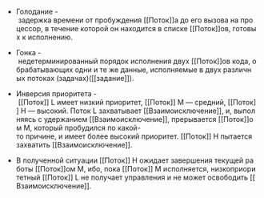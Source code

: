 -   Голодание - задержка времени от пробуждения [[Поток]]а до его вызова на процессор, в течение которой он находится в списке [[Поток]]ов, готовых к исполнению.
    
-   Гонка - недетерминированный порядок исполнения двух [[Поток]]ов кода, обрабатывающих одни и те же данные, исполняемые в двух различных потоках (задачах)([[задание]]).
    
-   Инверсия приоритета - [[Поток]] L имеет низкий приоритет, [[Поток]] M — средний, [[Поток]] H — высокий. Поток L захватывает [[Взаимоисключение]], и, выполняясь с удержанием [[Взаимоисключение]], прерывается [[Поток]]ом M, который пробудился по какой-то причине, и имеет более высокий приоритет. [[Поток]] H пытается захватить [[Взаимоисключение]].
    
-   В полученной ситуации [[Поток]] H ожидает завершения текущей работы [[Поток]]ом M, ибо, пока [[Поток]] M исполняется, низкоприоритетный [[Поток]] L не получает управления и не может освободить [[Взаимоисключение]].